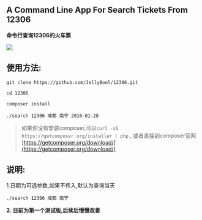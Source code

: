 ## A Command Line App For Search Tickets From 12306

**命令行查询12306的火车票**

![](https://dn-laravist.qbox.me/2015-12-14_17-43-53.png)

## 使用方法:

```
git clone https://github.com/JellyBool/12306.git

cd 12306

composer install

./search 12306 成都 南宁 2016-01-28
```

> 如果你没有安装composer,可以`curl -sS https://getcomposer.org/installer | php` ,
> 或者直接到composer官网 [https://getcomposer.org/download/](https://getcomposer.org/download/)

## 说明:
1.日期为可选参数,如果不传入,默认为查询当天
```
./search 12306 成都 南宁
```

**2. 目前为第一个测试版,后续后慢慢改善**



